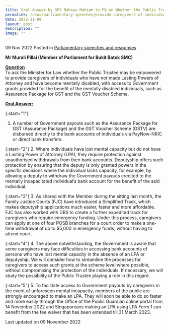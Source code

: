 ```yaml
---
title: Oral Answer by SPS Rahayu Mahzam to PQ on Whether the Public Trustee May Be Empowered to Provide Caregivers of Individuals Who Have not Made Lasting Powers of Attorney and Have Become Mentally Disabled, with Access to Government Grants 
permalink: /news/parliamentary-speeches/provide-caregivers-of-individuals-without-LPA-access-to-govt-grants/
date: 2022-11-09
layout: post
description: ""
image: ""
---
```

09 Nov 2022 Posted in [Parliamentary speeches and responses](/news/parliamentary-speeches) 

**Mr Murali Pillai (Member of Parliament for Bukit Batok SMC)** 

**<b><u>Question</u></b>** 
<br>To ask the Minister for Law whether the Public Trustee may be empowered to provide caregivers of individuals who have not made Lasting Powers of Attorney and have become mentally disabled, with access to Government grants provided for the benefit of the mentally disabled individuals, such as Assurance Package for GST and the GST Voucher Scheme.

**<b><u>Oral Answer:</u></b>** 

{:start="1"} 
1.  A number of Government payouts such as the Assurance Package for GST (Assurance Package) and the GST Voucher Scheme (GSTV) are disbursed directly to the bank accounts of individuals via PayNow-NRIC or direct bank transfers.  

{:start="2"} 
2.  Where individuals have lost mental capacity but do not have a Lasting Power of Attorney (LPA), they require protection against unauthorised withdrawals from their bank accounts. Deputyship offers such protection by ensuring that the deputy is only granted powers in the specific decisions where the individual lacks capacity, for example, by allowing a deputy to withdraw the Government payouts credited to the mentally incapacitated individual’s bank account for the benefit of the said individual.

{:start="3"} 
3.  As shared with the Member during the sitting last month, the Family Justice Courts (FJC) have introduced a Simplified Track, which makes deputyship applications much easier, faster and more affordable. FJC has also worked with DBS to create a further expedited track for caregivers who require emergency funding. Under this process, caregivers can apply at one of four POSB branches for a court order to make a one-time withdrawal of up to $5,000 in emergency funds, without having to attend court.
 
{:start="4"} 
4.  The above notwithstanding, the Government is aware that some caregivers may face difficulties in accessing bank accounts of persons who have lost mental capacity in the absence of an LPA or deputyship. We will consider how to streamline the processes for caregivers to access such grants at the scheme level where possible, without compromising the protection of the individuals. If necessary, we will study the possibility of the Public Trustee playing a role in this regard.

{:start="5"} 
5.  To facilitate access to Government payouts by caregivers in the event of unforeseen mental incapacity, members of the public are strongly encouraged to make an LPA. They will soon be able to do so faster and more easily through the Office of the Public Guardian online portal from 14 November 2022 and Singaporeans making an LPA using LPA Form 1 can benefit from the fee waiver that has been extended till 31 March 2023.

<p class="right-side-updated">Last updated on 09 November 2022</p>
